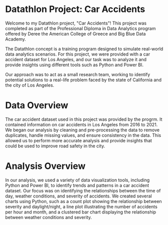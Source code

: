 # Datathlon Project: Car Accidents

Welcome to my Datathlon project, "Car Accidents"! This project was completed as part of the Professional Diploma in Data Analytics 
program offered by Deree the American College of Greece and Big Blue Data Academy. 

The Datathlon concept is a training program designed to simulate real-world data analytics scenarios. 
For this project, we were provided with a car accident dataset for Los Angeles, 
and our task was to analyze it and provide insights using different tools such as Python and Power BI. 

Our approach was to act as a small research team, 
working to identify potential solutions to a real-life problem faced by the state of California and the city of Los Angeles.

# Data Overview
The car accident dataset used in this project was provided by the progrm. It contained information on car accidents in Los Angeles from 2016 to 2021. 
We began our analysis by cleaning and pre-processing the data to remove duplicates, handle missing values, and ensure consistency in the data. 
This allowed us to perform more accurate analysis and provide insights that could be used to improve road safety in the city.

# Analysis Overview
In our analysis, we used a variety of data visualization tools, including Python and Power BI, to identify trends and patterns in a car accident dataset. 
Our focus was on identifying the relationships between the time of day, weather conditions, and severity of accidents.
We created several charts using Python, such as a count plot showing the relationship between severity and daylight/night,
a line plot illustrating the number of accidents per hour and month, and a clustered bar chart displaying the relationship between weather conditions and severity.
